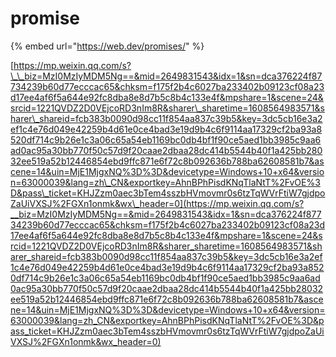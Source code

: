 # promise

{% embed url="https://web.dev/promises/" %}

[https://mp.weixin.qq.com/s?\_\_biz=MzI0MzIyMDM5Ng==&mid=2649831543&idx=1&sn=dca376224f87734239b60d77ecccac65&chksm=f175f2b4c6027ba233402b09123cf08a23d17ee4af6f5a644e92fc8dba8e8d7b5c8b4c133e4f&mpshare=1&scene=24&srcid=1221QVDZ2D0VEjcoRD3nIm8R&sharer\_sharetime=1608564983571&sharer\_shareid=fcb383b0090d98cc11f854aa837c39b5&key=3dc5cb16e3a2ef1c4e76d049e42259b4d61e0ce4bad3e19d9b4c6f9114aa17329cf2ba93a8520df714c9b26e1c3a06c65a54eb1169bc0db4bf1f90ce5aed1bb3985c9aa6ad0ac95a30bb770f50c57d9f20caae2dbaa28dc414b5544b40f1a425bb28032ee519a52b12446854ebd9ffc871e6f72c8b092636b788ba62608581b7&ascene=14&uin=MjE1MjgxNQ%3D%3D&devicetype=Windows+10+x64&version=63000039&lang=zh\_CN&exportkey=AhnBPhPisdKNqTlaNtT%2FvOE%3D&pass\_ticket=KHJZzm0aec3bTem4sszbHVmovmr0s6tzTqWVrFtiW7gjdpoZaUiVXSJ%2FGXn1onmk&wx\_header=0](https://mp.weixin.qq.com/s?__biz=MzI0MzIyMDM5Ng==&mid=2649831543&idx=1&sn=dca376224f87734239b60d77ecccac65&chksm=f175f2b4c6027ba233402b09123cf08a23d17ee4af6f5a644e92fc8dba8e8d7b5c8b4c133e4f&mpshare=1&scene=24&srcid=1221QVDZ2D0VEjcoRD3nIm8R&sharer_sharetime=1608564983571&sharer_shareid=fcb383b0090d98cc11f854aa837c39b5&key=3dc5cb16e3a2ef1c4e76d049e42259b4d61e0ce4bad3e19d9b4c6f9114aa17329cf2ba93a8520df714c9b26e1c3a06c65a54eb1169bc0db4bf1f90ce5aed1bb3985c9aa6ad0ac95a30bb770f50c57d9f20caae2dbaa28dc414b5544b40f1a425bb28032ee519a52b12446854ebd9ffc871e6f72c8b092636b788ba62608581b7&ascene=14&uin=MjE1MjgxNQ%3D%3D&devicetype=Windows+10+x64&version=63000039&lang=zh_CN&exportkey=AhnBPhPisdKNqTlaNtT%2FvOE%3D&pass_ticket=KHJZzm0aec3bTem4sszbHVmovmr0s6tzTqWVrFtiW7gjdpoZaUiVXSJ%2FGXn1onmk&wx_header=0)

